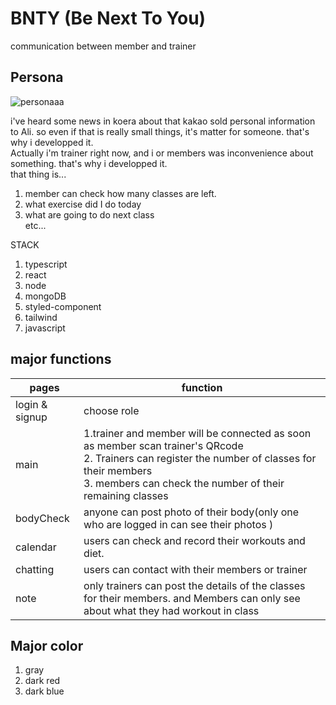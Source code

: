 # BNTY (Be Next To You)
 communication between member and trainer

## Persona

![personaaa](https://github.com/user-attachments/assets/0d7089b2-3850-4b76-83dc-b8952907d236)

i've heard some news in koera about that kakao sold personal information to Ali. so even if that is really small things, it's matter for someone. that's why i developped it.<br>
Actually i'm trainer right now, and i or members was inconvenience about something. that's why i developped it.<br> 
that thing is...
1. member can check how many classes are left. 
2. what exercise did I do today
3. what are going to do next class
<br>etc...


STACK
1. typescript
2. react
3. node
4. mongoDB
5. styled-component
6. tailwind
7. javascript

## major functions

| pages |  function  |
|----------------|-------------|
| login & signup  |  choose role      |
| main     | 1.trainer and member will be connected as soon as member scan trainer's QRcode <br> 2. Trainers can register the number of classes for their members  <br> 3. members can check the number of their remaining classes     |
| bodyCheck     | anyone can post photo of their body(only one who are logged in can see their photos )  |
| calendar     |    users can check and record their workouts and diet.   |
| chatting | users can contact with their members or trainer |
| note | only trainers can post the details of the classes for their members. and Members can only see about what they had workout in class |


## Major color 
1. gray
2. dark red
3. dark blue
